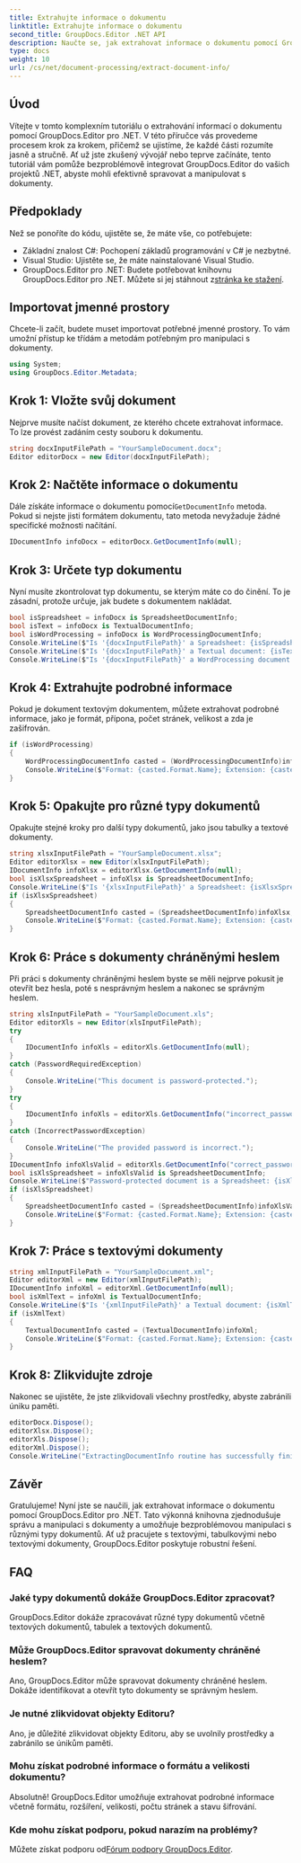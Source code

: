 ```yaml
---
title: Extrahujte informace o dokumentu
linktitle: Extrahujte informace o dokumentu
second_title: GroupDocs.Editor .NET API
description: Naučte se, jak extrahovat informace o dokumentu pomocí GroupDocs.Editor pro .NET s naším podrobným, podrobným návodem. Ideální pro správu různých typů dokumentů.
type: docs
weight: 10
url: /cs/net/document-processing/extract-document-info/
---
```

## Úvod
Vítejte v tomto komplexním tutoriálu o extrahování informací o dokumentu pomocí GroupDocs.Editor pro .NET. V této příručce vás provedeme procesem krok za krokem, přičemž se ujistíme, že každé části rozumíte jasně a stručně. Ať už jste zkušený vývojář nebo teprve začínáte, tento tutoriál vám pomůže bezproblémově integrovat GroupDocs.Editor do vašich projektů .NET, abyste mohli efektivně spravovat a manipulovat s dokumenty.
## Předpoklady
Než se ponoříte do kódu, ujistěte se, že máte vše, co potřebujete:
- Základní znalost C#: Pochopení základů programování v C# je nezbytné.
- Visual Studio: Ujistěte se, že máte nainstalované Visual Studio.
-  GroupDocs.Editor pro .NET: Budete potřebovat knihovnu GroupDocs.Editor pro .NET. Můžete si jej stáhnout z[stránka ke stažení](https://releases.groupdocs.com/editor/net/).
## Importovat jmenné prostory
Chcete-li začít, budete muset importovat potřebné jmenné prostory. To vám umožní přístup ke třídám a metodám potřebným pro manipulaci s dokumenty.
```csharp
using System;
using GroupDocs.Editor.Metadata;
```
## Krok 1: Vložte svůj dokument
Nejprve musíte načíst dokument, ze kterého chcete extrahovat informace. To lze provést zadáním cesty souboru k dokumentu.
```csharp
string docxInputFilePath = "YourSampleDocument.docx";
Editor editorDocx = new Editor(docxInputFilePath);
```
## Krok 2: Načtěte informace o dokumentu
 Dále získáte informace o dokumentu pomocí`GetDocumentInfo` metoda. Pokud si nejste jisti formátem dokumentu, tato metoda nevyžaduje žádné specifické možnosti načítání.
```csharp
IDocumentInfo infoDocx = editorDocx.GetDocumentInfo(null);
```
## Krok 3: Určete typ dokumentu
Nyní musíte zkontrolovat typ dokumentu, se kterým máte co do činění. To je zásadní, protože určuje, jak budete s dokumentem nakládat.
```csharp
bool isSpreadsheet = infoDocx is SpreadsheetDocumentInfo;
bool isText = infoDocx is TextualDocumentInfo;
bool isWordProcessing = infoDocx is WordProcessingDocumentInfo;
Console.WriteLine($"Is '{docxInputFilePath}' a Spreadsheet: {isSpreadsheet}");
Console.WriteLine($"Is '{docxInputFilePath}' a Textual document: {isText}");
Console.WriteLine($"Is '{docxInputFilePath}' a WordProcessing document: {isWordProcessing}");
```
## Krok 4: Extrahujte podrobné informace
Pokud je dokument textovým dokumentem, můžete extrahovat podrobné informace, jako je formát, přípona, počet stránek, velikost a zda je zašifrován.
```csharp
if (isWordProcessing)
{
    WordProcessingDocumentInfo casted = (WordProcessingDocumentInfo)infoDocx;
    Console.WriteLine($"Format: {casted.Format.Name}; Extension: {casted.Format.Extension}; Page count: {casted.PageCount}; Size: {casted.Size} bytes; Is encrypted: {casted.IsEncrypted}");
}
```
## Krok 5: Opakujte pro různé typy dokumentů
Opakujte stejné kroky pro další typy dokumentů, jako jsou tabulky a textové dokumenty.
```csharp
string xlsxInputFilePath = "YourSampleDocument.xlsx";
Editor editorXlsx = new Editor(xlsxInputFilePath);
IDocumentInfo infoXlsx = editorXlsx.GetDocumentInfo(null);
bool isXlsxSpreadsheet = infoXlsx is SpreadsheetDocumentInfo;
Console.WriteLine($"Is '{xlsxInputFilePath}' a Spreadsheet: {isXlsxSpreadsheet}");
if (isXlsxSpreadsheet)
{
    SpreadsheetDocumentInfo casted = (SpreadsheetDocumentInfo)infoXlsx;
    Console.WriteLine($"Format: {casted.Format.Name}; Extension: {casted.Format.Extension}; Tabs count: {casted.PageCount}; Size: {casted.Size} bytes; Is encrypted: {casted.IsEncrypted}");
}
```
## Krok 6: Práce s dokumenty chráněnými heslem
Při práci s dokumenty chráněnými heslem byste se měli nejprve pokusit je otevřít bez hesla, poté s nesprávným heslem a nakonec se správným heslem.
```csharp
string xlsInputFilePath = "YourSampleDocument.xls";
Editor editorXls = new Editor(xlsInputFilePath);
try
{
    IDocumentInfo infoXls = editorXls.GetDocumentInfo(null);
}
catch (PasswordRequiredException)
{
    Console.WriteLine("This document is password-protected.");
}
try
{
    IDocumentInfo infoXls = editorXls.GetDocumentInfo("incorrect_password");
}
catch (IncorrectPasswordException)
{
    Console.WriteLine("The provided password is incorrect.");
}
IDocumentInfo infoXlsValid = editorXls.GetDocumentInfo("correct_password");
bool isXlsSpreadsheet = infoXlsValid is SpreadsheetDocumentInfo;
Console.WriteLine($"Password-protected document is a Spreadsheet: {isXlsSpreadsheet}");
if (isXlsSpreadsheet)
{
    SpreadsheetDocumentInfo casted = (SpreadsheetDocumentInfo)infoXlsValid;
    Console.WriteLine($"Format: {casted.Format.Name}; Extension: {casted.Format.Extension}; Tabs count: {casted.PageCount}; Size: {casted.Size} bytes; Is encrypted: {casted.IsEncrypted}");
}
```
## Krok 7: Práce s textovými dokumenty
```csharp
string xmlInputFilePath = "YourSampleDocument.xml";
Editor editorXml = new Editor(xmlInputFilePath);
IDocumentInfo infoXml = editorXml.GetDocumentInfo(null);
bool isXmlText = infoXml is TextualDocumentInfo;
Console.WriteLine($"Is '{xmlInputFilePath}' a Textual document: {isXmlText}");
if (isXmlText)
{
    TextualDocumentInfo casted = (TextualDocumentInfo)infoXml;
    Console.WriteLine($"Format: {casted.Format.Name}; Extension: {casted.Format.Extension}; Encoding: {casted.Encoding}; Size: {casted.Size} bytes");
}
```
## Krok 8: Zlikvidujte zdroje
Nakonec se ujistěte, že jste zlikvidovali všechny prostředky, abyste zabránili úniku paměti.
```csharp
editorDocx.Dispose();
editorXlsx.Dispose();
editorXls.Dispose();
editorXml.Dispose();
Console.WriteLine("ExtractingDocumentInfo routine has successfully finished");
```
## Závěr
Gratulujeme! Nyní jste se naučili, jak extrahovat informace o dokumentu pomocí GroupDocs.Editor pro .NET. Tato výkonná knihovna zjednodušuje správu a manipulaci s dokumenty a umožňuje bezproblémovou manipulaci s různými typy dokumentů. Ať už pracujete s textovými, tabulkovými nebo textovými dokumenty, GroupDocs.Editor poskytuje robustní řešení.
## FAQ
### Jaké typy dokumentů dokáže GroupDocs.Editor zpracovat?
GroupDocs.Editor dokáže zpracovávat různé typy dokumentů včetně textových dokumentů, tabulek a textových dokumentů.
### Může GroupDocs.Editor spravovat dokumenty chráněné heslem?
Ano, GroupDocs.Editor může spravovat dokumenty chráněné heslem. Dokáže identifikovat a otevřít tyto dokumenty se správným heslem.
### Je nutné zlikvidovat objekty Editoru?
Ano, je důležité zlikvidovat objekty Editoru, aby se uvolnily prostředky a zabránilo se únikům paměti.
### Mohu získat podrobné informace o formátu a velikosti dokumentu?
Absolutně! GroupDocs.Editor umožňuje extrahovat podrobné informace včetně formátu, rozšíření, velikosti, počtu stránek a stavu šifrování.
### Kde mohu získat podporu, pokud narazím na problémy?
 Můžete získat podporu od[Fórum podpory GroupDocs.Editor](https://forum.groupdocs.com/c/editor/20).